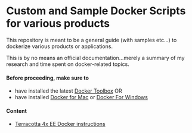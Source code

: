 # Custom and Sample Docker Scripts for various products

This repository is meant to be a general guide (with samples etc...) to dockerize various products or applications.

This is by no means an official documentation...merely a summary of my research and time spent on docker-related topics.

#### Before proceeding, make sure to
* have installed the latest [Docker Toolbox](https://www.docker.com/docker-toolbox) OR
* have installed [Docker for Mac](https://docs.docker.com/docker-for-mac/) or [Docker For Windows](https://docs.docker.com/docker-for-windows/)

#### Content

* [Terracotta 4x EE Docker instructions](/terracotta-ee-4x)